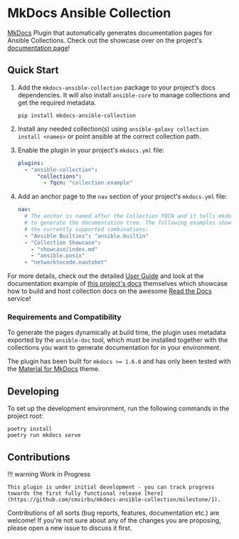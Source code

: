 # MkDocs Ansible Collection

[MkDocs](https://www.mkdocs.org) Plugin that automatically generates documentation pages for Ansible Collections. Check out the showcase over on the project's [documentation page](https://mkdocs-ansible-collection.readthedocs.io/en/latest/showcase/)!

## Quick Start

1. Add the `mkdocs-ansible-collection` package to your project's docs dependencies. It will also install `ansible-core` to manage collections and get the required metadata.

    ```
    pip install mkdocs-ansible-collection
    ```

2. Install any needed collection(s) using `ansible-galaxy collection install <names>` or point ansible at the correct collection path.

3. Enable the plugin in your project's `mkdocs.yml` file:

    ```yaml
    plugins:
      - "ansible-collection":
          "collections":
            - fqcn: "collection.example"
    ```

4. Add an anchor page to the `nav` section of your project's `mkdocs.yml` file:

    ```yaml
    nav:
      # The anchor is named after the Collection FQCN and it tells mkdocs where
      # to generate the documentation tree. The following examples show all of
      # the currently supported combinations:
      - "Ansible Builtins": "ansible.builtin"
      - "Collection Showcase":
        - "showcase/index.md"
        - "ansible.posix"
      - "networktocode.nautobot"
    ```

For more details, check out the detailed [User Guide](user_guide.md) and look at the documentation example of [this project's docs](https://github.com/cmsirbu/mkdocs-ansible-collection) themselves which showcase how to build and host collection docs on the awesome [Read the Docs](https://about.readthedocs.com/) service!

### Requirements and Compatibility

To generate the pages dynamically at build time, the plugin uses metadata exported by the `ansible-doc` tool, which must be installed together with the collections you want to generate documentation for in your environment.

The plugin has been built for `mkdocs >= 1.6.0` and has only been tested with the [Material for MkDocs](https://squidfunk.github.io/mkdocs-material/) theme.

## Developing

To set up the development environment, run the following commands in the project root:

```
poetry install
poetry run mkdocs serve
```

## Contributions

!!! warning Work in Progress

    This plugin is under initial development - you can track progress towards the first fully functional release [here](https://github.com/cmsirbu/mkdocs-ansible-collection/milestone/1).

Contributions of all sorts (bug reports, features, documentation etc.) are welcome! If you're not sure about any of the changes you are proposing, please open a new issue to discuss it first.

